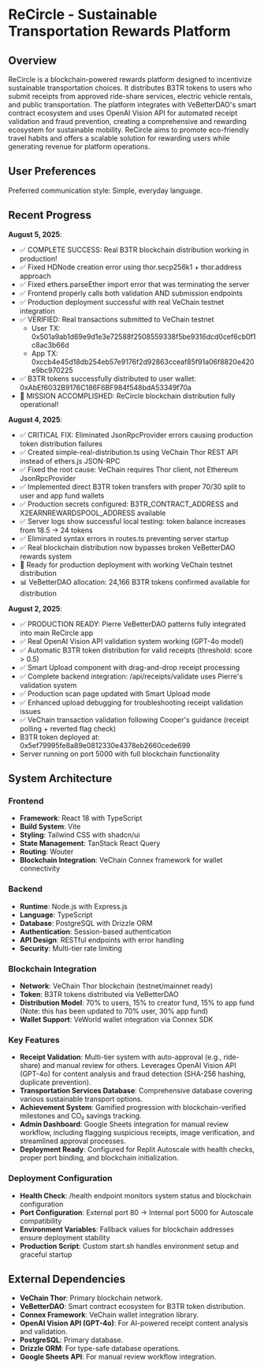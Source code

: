 # ReCircle - Sustainable Transportation Rewards Platform

## Overview

ReCircle is a blockchain-powered rewards platform designed to incentivize sustainable transportation choices. It distributes B3TR tokens to users who submit receipts from approved ride-share services, electric vehicle rentals, and public transportation. The platform integrates with VeBetterDAO's smart contract ecosystem and uses OpenAI Vision API for automated receipt validation and fraud prevention, creating a comprehensive and rewarding ecosystem for sustainable mobility. ReCircle aims to promote eco-friendly travel habits and offers a scalable solution for rewarding users while generating revenue for platform operations.

## User Preferences

Preferred communication style: Simple, everyday language.

## Recent Progress

**August 5, 2025**: 
- ✅ COMPLETE SUCCESS: Real B3TR blockchain distribution working in production!
- ✅ Fixed HDNode creation error using thor.secp256k1 + thor.address approach
- ✅ Fixed ethers.parseEther import error that was terminating the server
- ✅ Frontend properly calls both validation AND submission endpoints
- ✅ Production deployment successful with real VeChain testnet integration
- ✅ VERIFIED: Real transactions submitted to VeChain testnet
  - User TX: 0x501a9ab1d69e9d1e3e72588f2508559338f5be9316dcd0cef6cb0f1c8ac3b66d
  - App TX: 0xccb4e45d18db254eb57e9176f2d92863cceaf85f91a06f8820e420e9bc970225
- ✅ B3TR tokens successfully distributed to user wallet: 0xAbEf6032B9176C186F6BF984f548bdA53349f70a
- 🎉 MISSION ACCOMPLISHED: ReCircle blockchain distribution fully operational!

**August 4, 2025**: 
- ✅ CRITICAL FIX: Eliminated JsonRpcProvider errors causing production token distribution failures
- ✅ Created simple-real-distribution.ts using VeChain Thor REST API instead of ethers.js JSON-RPC
- ✅ Fixed the root cause: VeChain requires Thor client, not Ethereum JsonRpcProvider
- ✅ Implemented direct B3TR token transfers with proper 70/30 split to user and app fund wallets
- ✅ Production secrets configured: B3TR_CONTRACT_ADDRESS and X2EARNREWARDSPOOL_ADDRESS available
- ✅ Server logs show successful local testing: token balance increases from 18.5 → 24 tokens
- ✅ Eliminated syntax errors in routes.ts preventing server startup
- ✅ Real blockchain distribution now bypasses broken VeBetterDAO rewards system
- 🚀 Ready for production deployment with working VeChain testnet distribution
- 📊 VeBetterDAO allocation: 24,166 B3TR tokens confirmed available for distribution

**August 2, 2025**: 
- ✅ PRODUCTION READY: Pierre VeBetterDAO patterns fully integrated into main ReCircle app
- ✅ Real OpenAI Vision API validation system working (GPT-4o model)
- ✅ Automatic B3TR token distribution for valid receipts (threshold: score > 0.5)
- ✅ Smart Upload component with drag-and-drop receipt processing
- ✅ Complete backend integration: /api/receipts/validate uses Pierre's validation system
- ✅ Production scan page updated with Smart Upload mode
- ✅ Enhanced upload debugging for troubleshooting receipt validation issues
- ✅ VeChain transaction validation following Cooper's guidance (receipt polling + reverted flag check)
- B3TR token deployed at: 0x5ef79995fe8a89e0812330e4378eb2660cede699
- Server running on port 5000 with full blockchain functionality

## System Architecture

### Frontend
- **Framework**: React 18 with TypeScript
- **Build System**: Vite
- **Styling**: Tailwind CSS with shadcn/ui
- **State Management**: TanStack React Query
- **Routing**: Wouter
- **Blockchain Integration**: VeChain Connex framework for wallet connectivity

### Backend
- **Runtime**: Node.js with Express.js
- **Language**: TypeScript
- **Database**: PostgreSQL with Drizzle ORM
- **Authentication**: Session-based authentication
- **API Design**: RESTful endpoints with error handling
- **Security**: Multi-tier rate limiting

### Blockchain Integration
- **Network**: VeChain Thor blockchain (testnet/mainnet ready)
- **Token**: B3TR tokens distributed via VeBetterDAO
- **Distribution Model**: 70% to users, 15% to creator fund, 15% to app fund (Note: this has been updated to 70% user, 30% app fund)
- **Wallet Support**: VeWorld wallet integration via Connex SDK

### Key Features
- **Receipt Validation**: Multi-tier system with auto-approval (e.g., ride-share) and manual review for others. Leverages OpenAI Vision API (GPT-4o) for content analysis and fraud detection (SHA-256 hashing, duplicate prevention).
- **Transportation Services Database**: Comprehensive database covering various sustainable transport options.
- **Achievement System**: Gamified progression with blockchain-verified milestones and CO₂ savings tracking.
- **Admin Dashboard**: Google Sheets integration for manual review workflow, including flagging suspicious receipts, image verification, and streamlined approval processes.
- **Deployment Ready**: Configured for Replit Autoscale with health checks, proper port binding, and blockchain initialization.

### Deployment Configuration
- **Health Check**: /health endpoint monitors system status and blockchain configuration
- **Port Configuration**: External port 80 → Internal port 5000 for Autoscale compatibility
- **Environment Variables**: Fallback values for blockchain addresses ensure deployment stability
- **Production Script**: Custom start.sh handles environment setup and graceful startup

## External Dependencies

- **VeChain Thor**: Primary blockchain network.
- **VeBetterDAO**: Smart contract ecosystem for B3TR token distribution.
- **Connex Framework**: VeChain wallet integration library.
- **OpenAI Vision API (GPT-4o)**: For AI-powered receipt content analysis and validation.
- **PostgreSQL**: Primary database.
- **Drizzle ORM**: For type-safe database operations.
- **Google Sheets API**: For manual review workflow integration.